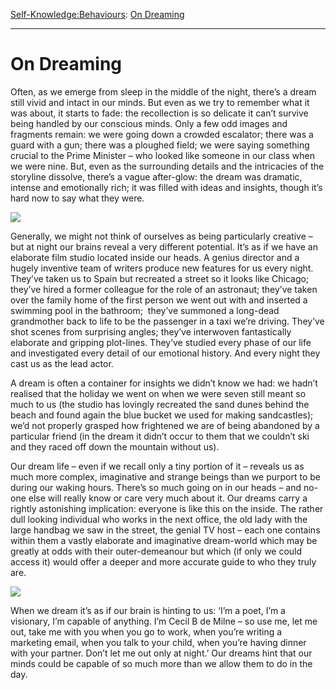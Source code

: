 [Self-Knowledge:](https://www.theschooloflife.com/thebookoflife/category/self-knowledge/)[Behaviours](https://www.theschooloflife.com/thebookoflife/category/self-knowledge/behaviours/): [On Dreaming](https://www.theschooloflife.com/thebookoflife/on-dreaming/)

* * *

# On Dreaming

Often, as we emerge from sleep in the middle of the night, there’s a dream still vivid and intact in our minds. But even as we try to remember what it was about, it starts to fade: the recollection is so delicate it can’t survive being handled by our conscious minds. Only a few odd images and fragments remain: we were going down a crowded escalator; there was a guard with a gun; there was a ploughed field; we were saying something crucial to the Prime Minister – who looked like someone in our class when we were nine. But, even as the surrounding details and the intricacies of the storyline dissolve, there’s a vague after-glow: the dream was dramatic, intense and emotionally rich; it was filled with ideas and insights, though it’s hard now to say what they were.

![](https://i1.wp.com/www.guggenheim.org/wp-content/uploads/1953/01/76.2553.102_ph_web.jpg)

Generally, we might not think of ourselves as being particularly creative – but at night our brains reveal a very different potential. It’s as if we have an elaborate film studio located inside our heads. A genius director and a hugely inventive team of writers produce new features for us every night. They’ve taken us to Spain but recreated a street so it looks like Chicago; they’ve hired a former colleague for the role of an astronaut; they’ve taken over the family home of the first person we went out with and inserted a swimming pool in the bathroom; &nbsp;they’ve summoned a long-dead grandmother back to life to be the passenger in a taxi we’re driving. They’ve shot scenes from surprising angles; they’ve interwoven fantastically elaborate and gripping plot-lines. They’ve studied every phase of our life and investigated every detail of our emotional history. And every night they cast us as the lead actor.

A dream is often a container for insights we didn’t know we had: we hadn’t realised that the holiday we went on when we were seven still meant so much to us (the studio has lovingly recreated the sand dunes behind the beach and found again the blue bucket we used for making sandcastles); we’d not properly grasped how frightened we are of being abandoned by a particular friend (in the dream it didn’t occur to them that we couldn’t ski and they raced off down the mountain without us).

Our dream life – even if we recall only a tiny portion of it – reveals us as much more complex, imaginative and strange beings than we purport to be during our waking hours. There’s so much going on in our heads – and no-one else will really know or care very much about it. Our dreams carry a rightly astonishing implication: everyone is like this on the inside. The rather dull looking individual who works in the next office, the old lady with the large handbag we saw in the street, the genial TV host – each one contains within them a vastly elaborate and imaginative dream-world which may be greatly at odds with their outer-demeanour but which (if only we could access it) would offer a deeper and more accurate guide to who they truly are.

![](https://www.theschooloflife.com/thebookoflife/wp-content/uploads/2017/11/Vincent_van_Gogh_-_Olive_Orchard_-_Google_Art_Project-1024x807.jpg)

When we dream it’s as if our brain is hinting to us: ‘I’m a poet, I’m a visionary, I’m capable of anything. I’m Cecil B de Milne – so use me, let me out, take me with you when you go to work, when you’re writing a marketing email, when you talk to your child, when you’re having dinner with your partner. Don’t let me out only at night.’ Our dreams hint that our minds could be capable of so much more than we allow them to do in the day.
